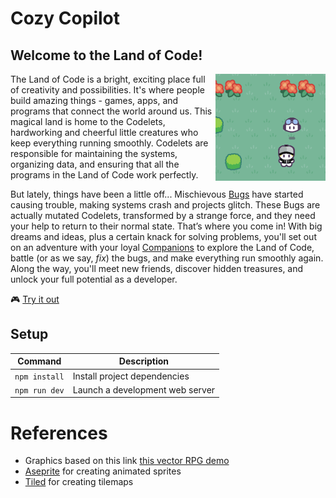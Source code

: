 # Cozy Copilot

## Welcome to the Land of Code!

<img width="35%" src="./docs/screenshot.png" align="right" />

The Land of Code is a bright, exciting place full of creativity and possibilities. It's where people build amazing things - games, apps, and programs that connect the world around us. This magical land is home to the Codelets, hardworking and cheerful little creatures who keep everything running smoothly. Codelets are responsible for maintaining the systems, organizing data, and ensuring that all the programs in the Land of Code work perfectly.

But lately, things have been a little off... Mischievous [Bugs](./docs/Bugs.md) have started causing trouble, making systems crash and projects glitch. These Bugs are actually mutated Codelets, transformed by a strange force, and they need your help to return to their normal state. That’s where you come in! With big dreams and ideas, plus a certain knack for solving problems, you'll set out on an adventure with your loyal [Companions](./docs/Companions.md) to explore the Land of Code, battle (or as we say, *fix*) the bugs, and make everything run smoothly again. Along the way, you'll meet new friends, discover hidden treasures, and unlock your full potential as a developer.
<br>

🎮 [Try it out](https://mnkiefer.github.io/cozy-copilot/)

## Setup

| Command | Description |
|---------|-------------|
| `npm install` | Install project dependencies |
| `npm run dev` | Launch a development web server |

# References

- Graphics based on this link [this vector RPG demo](https://rhosgfx.itch.io/vector-rpg-overworld-demo)
- [Aseprite](https://www.aseprite.org/) for creating animated sprites
- [Tiled](https://www.mapeditor.org/) for creating tilemaps
